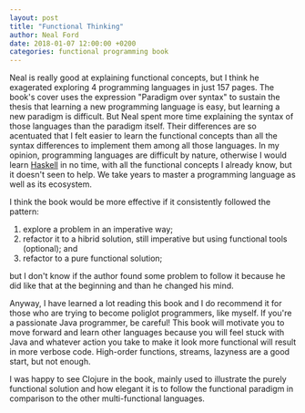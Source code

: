 ```yaml
---
layout: post
title: "Functional Thinking"
author: Neal Ford
date: 2018-01-07 12:00:00 +0200
categories: functional programming book
---
```


Neal is really good at explaining functional concepts, but I think he exagerated
exploring 4 programming languages in just 157 pages. The book's cover uses the 
expression "Paradigm over syntax" to sustain the thesis that learning a new
programming language is easy, but learning a new paradigm is difficult. But Neal 
spent more time explaining the syntax of those languages than the paradigm 
itself. Their differences are so acentuated that I felt easier to learn the 
functional concepts than all the syntax differences to implement them among all 
those languages. In my opinion, programming languages are difficult by nature,
otherwise I would learn [Haskell] in no time, with all the functional concepts I 
already know, but it doesn't seen to help. We take years to master a programming
language as well as its ecosystem.

I think the book would be more effective if it consistently followed the 
pattern:

1. explore a problem in an imperative way;
2. refactor it to a hibrid solution, still imperative but using functional 
   tools (optional); and
3. refactor to a pure functional solution;

but I don't know if the author found some problem to follow it because he did
like that at the beginning and than he changed his mind.

Anyway, I have learned a lot reading this book and I do recommend it for those
who are trying to become poliglot programmers, like myself. If you're a 
passionate Java programmer, be careful! This book will motivate you to move
forward and learn other languages because you will feel stuck with Java and 
whatever action you take to make it look more functional will result in more 
verbose code. High-order functions, streams, lazyness are a good start, but not
enough.

I was happy to see Clojure in the book, mainly used to illustrate the purely 
functional solution and how elegant it is to follow the functional paradigm in
comparison to the other multi-functional languages.

[Haskell]: https://www.haskell.org